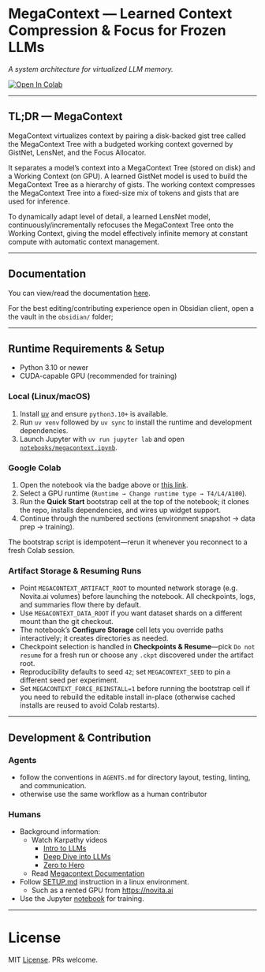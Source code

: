 # MegaContext — Learned Context Compression & Focus for Frozen LLMs

*A system architecture for virtualized LLM memory.*

[![Open In Colab](https://colab.research.google.com/assets/colab-badge.svg)](https://colab.research.google.com/github/brandf/MegaContext/blob/main/notebooks/megacontext.ipynb)

---

## TL;DR — MegaContext
MegaContext virtualizes context by pairing a disk-backed gist tree called the MegaContext Tree with a budgeted working context governed by GistNet, LensNet, and the Focus Allocator.

It separates a model’s context into a MegaContext Tree (stored on disk) and a Working Context (on GPU). A learned GistNet model is used to build the MegaContext Tree as a hierarchy of gists. The working context compresses the MegaContext Tree into a fixed-size mix of tokens and gists that are used for inference.

To dynamically adapt level of detail, a learned LensNet model, continuously/incrementally refocuses the MegaContext Tree onto the Working Context, giving the model effectively infinite memory at constant compute with automatic context management.

---

## Documentation

You can view/read the documentation [here](https://brandf.github.io/MegaContext/).

For the best editing/contributing experience open in Obsidian client, open a the vault in the `obsidian/` folder;

---

## Runtime Requirements & Setup

- Python 3.10 or newer
- CUDA-capable GPU (recommended for training)

### Local (Linux/macOS)
1. Install [uv](https://docs.astral.sh/uv/getting-started/installation/) and ensure `python3.10+` is available.
2. Run `uv venv` followed by `uv sync` to install the runtime and development dependencies.
3. Launch Jupyter with `uv run jupyter lab` and open [`notebooks/megacontext.ipynb`](./notebooks/megacontext.ipynb).

### Google Colab
1. Open the notebook via the badge above or [this link](https://colab.research.google.com/github/brandf/MegaContext/blob/main/notebooks/megacontext.ipynb).
2. Select a GPU runtime (`Runtime → Change runtime type → T4/L4/A100`).
3. Run the **Quick Start** bootstrap cell at the top of the notebook; it clones the repo, installs dependencies, and wires up widget support.
4. Continue through the numbered sections (environment snapshot → data prep → training).

The bootstrap script is idempotent—rerun it whenever you reconnect to a fresh Colab session.

### Artifact Storage & Resuming Runs
- Point `MEGACONTEXT_ARTIFACT_ROOT` to mounted network storage (e.g. Novita.ai volumes) before launching the notebook. All checkpoints, logs, and summaries flow there by default.
- Use `MEGACONTEXT_DATA_ROOT` if you want dataset shards on a different mount than the git checkout.
- The notebook’s **Configure Storage** cell lets you override paths interactively; it creates directories as needed.
- Checkpoint selection is handled in **Checkpoints & Resume**—pick `Do not resume` for a fresh run or choose any `.ckpt` discovered under the artifact root.
- Reproducibility defaults to seed `42`; set `MEGACONTEXT_SEED` to pin a different seed per experiment.
- Set `MEGACONTEXT_FORCE_REINSTALL=1` before running the bootstrap cell if you need to rebuild the editable install in-place (otherwise cached installs are reused to avoid Colab restarts).

---

## Development & Contribution

### Agents
  - follow the conventions in `AGENTS.md` for directory layout, testing, linting, and communication.
  - otherwise use the same workflow as a human contributor

### Humans
  - Background information:
    + Watch Karpathy videos
      * [Intro to LLMs](https://www.youtube.com/watch?v=zjkBMFhNj_g)
      * [Deep Dive into LLMs](https://www.youtube.com/watch?v=7xTGNNLPyMI)
      * [Zero to Hero](https://www.youtube.com/watch?v=VMj-3S1tku0&list=PLAqhIrjkxbuWI23v9cThsA9GvCAUhRvKZ)
    + Read [Megacontext Documentation](https://brandf.github.io/MegaContext/)
  - Follow [SETUP.md](./SETUP.md) instruction in a linux environment.
    + Such as a rented GPU from https://novita.ai
  - Use the Jupyter [notebook](./notebooks/megacontext.ipynb) for training.

---

# License

MIT [License](./LICENSE). PRs welcome.
